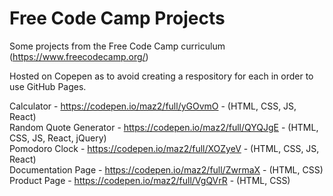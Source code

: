 # Free Code Camp Projects
Some projects from the Free Code Camp curriculum (https://www.freecodecamp.org/)  

Hosted on Copepen as to avoid creating a respository for each in order to use GitHub Pages.  

Calculator - https://codepen.io/maz2/full/yGOvmO - (HTML, CSS, JS, React)  
Random Quote Generator - https://codepen.io/maz2/full/QYQJgE - (HTML, CSS, JS, React, jQuery)  
Pomodoro Clock - https://codepen.io/maz2/full/XOZyeV - (HTML, CSS, JS, React)  
Documentation Page - https://codepen.io/maz2/full/ZwrmaX - (HTML, CSS)  
Product Page - https://codepen.io/maz2/full/VgQVrR - (HTML, CSS)  
